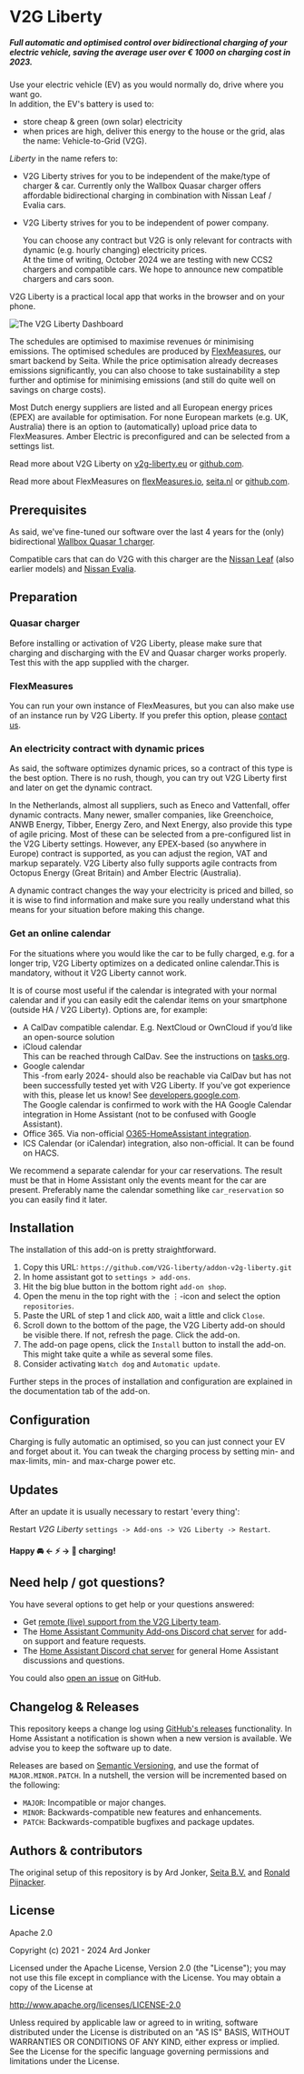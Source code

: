 # V2G&nbsp;Liberty

##### Full automatic and optimised control over bidirectional charging of your electric vehicle, saving the average user over *€ 1000* on charging cost in 2023.

Use your electric vehicle (EV) as you would normally do, drive where you want go.<br>
In addition, the EV's battery is used to:
- store cheap & green (own solar) electricity
- when prices are high, deliver this energy to the house or the grid, alas the name: Vehicle-to-Grid (V2G).


*Liberty* in the name refers to:
- V2G&nbsp;Liberty strives for you to be independent of the make/type of charger & car.
  <span class="sub-text">Currently only the Wallbox Quasar charger offers affordable bidirectional charging
  in combination with Nissan Leaf / Evalia cars.</span>
- V2G&nbsp;Liberty strives for you to be independent of power company.
 
  <span class="sub-text">You can choose any contract but V2G is only relevant for contracts with dynamic 
  (e.g. hourly changing) electricity prices.<br/>
  At the time of writing, October 2024 we are testing with new CCS2 chargers and compatible cars. 
  We hope to announce new compatible chargers and cars soon.</span>
 
V2G&nbsp;Liberty is a practical local app that works in the browser and on your phone.

![The V2G&nbsp;Liberty Dashboard](https://v2g-liberty.eu/wp-content/uploads/2024/12/ui_v0_4_3.png)

The schedules are optimised to maximise revenues ór minimising emissions. The optimised schedules
are produced by [FlexMeasures](https://flexmeasures.io/), our smart backend by Seita. While the price optimisation already 
decreases emissions significantly, you can also choose to take sustainability a step further and optimise for minimising emissions (and still do quite well on savings on charge costs).

Most Dutch energy suppliers are listed and all 
European energy prices (EPEX) are available for optimisation. For none European markets (e.g. UK, Australia) 
there is an option to (automatically) upload price data to FlexMeasures. Amber Electric is preconfigured and can be selected
from a settings list.

Read more about V2G&nbsp;Liberty on [v2g-liberty.eu](https://v2g-liberty.eu/) or [github.com](https://github.com/V2G-liberty/addon-v2g-liberty).

Read more about FlexMeasures on [flexMeasures.io](https://flexmeasures.io/), [seita.nl](https://seita.nl) or [github.com](https://github.com/FlexMeasures/flexmeasures).


## Prerequisites
 
As said, we've fine-tuned our software over the last 4 years for the (only) bidirectional [Wallbox Quasar 1 charger](https://wallbox.com/en_uk/quasar-dc-charger).

Compatible cars that can do V2G with this charger are the [Nissan Leaf](https://ev-database.org/car/1657/Nissan-Leaf-eplus) (also earlier models) and [Nissan Evalia](https://ev-database.org/car/1117/Nissan-e-NV200-Evalia).


## Preparation

### Quasar charger

Before installing or activation of V2G Liberty, please make sure that charging and discharging with the EV and Quasar charger works properly.
Test this with the app supplied with the charger.


### FlexMeasures

You can run your own instance of FlexMeasures, but you can also make use of an instance run by V2G Liberty.
If you prefer this option, please [contact us](https://v2g-liberty.eu).


### An electricity contract with dynamic prices

As said, the software optimizes dynamic prices, so a contract of this type is the best option.
There is no rush, though, you can try out V2G Liberty first and later on get the dynamic contract.

In the Netherlands, almost all suppliers, such as Eneco and Vattenfall, offer dynamic contracts. Many newer, smaller companies, like Greenchoice, ANWB Energy, Tibber, Energy Zero, and Next Energy, also provide this type of agile pricing. Most of these can be selected from a pre-configured list in the V2G Liberty settings. However, any EPEX-based (so anywhere in Europe) contract is supported, as you can adjust the region, VAT and markup separately. V2G Liberty also fully supports agile contracts from Octopus Energy (Great Britain) and Amber Electric (Australia).

A dynamic contract changes the way your electricity is priced and billed, so it is wise to find information and make sure you really understand what this means for your situation before making this change.


### Get an online calendar

For the situations where you would like the car to be fully charged, e.g. for a longer trip, V2G Liberty optimizes on a 
dedicated online calendar.This is mandatory, without it V2G Liberty cannot work.

It is of course most useful if the calendar is integrated with your normal calendar and if you can easily edit the calendar items on your smartphone (outside HA / V2G Liberty).
Options are, for example:
- A CalDav compatible calendar. E.g. NextCloud or OwnCloud if you’d like an open-source solution
- iCloud calendar<br>
  This can be reached through CalDav. See the instructions on [tasks.org](https://tasks.org/docs/caldav_icloud.html{:target="_blank"}).
- Google calendar<br>
  This -from early 2024- should also be reachable via CalDav but has not been successfully tested yet with V2G Liberty. If you've got experience with this, please let us know! See [developers.google.com](https://developers.google.com/calendar/caldav/v2/guide).<br>
  The Google calendar is confirmed to work with the HA Google Calendar integration in Home Assistant (not to be confused with Google Assistant).
- Office 365. Via non-official [O365-HomeAssistant integration](https://github.com/RogerSelwyn/O365-HomeAssistant).
- ICS Calendar (or iCalendar) integration, also non-official. It can be found on HACS.

We recommend a separate calendar for your car reservations. The result must be that in Home Assistant only the events meant for the car are present.
Preferably name the calendar something like `car_reservation` so you can easily find it later.


## Installation

The installation of this add-on is pretty straightforward.

1. Copy this URL: `https://github.com/V2G-liberty/addon-v2g-liberty.git`
2. In home assistant got to `settings > add-ons`.
3. Hit the big blue button in the bottom right `add-on shop`.
4. Open the menu in the top right with the ⋮-icon and select the option `repositories`.
5. Paste the URL of step 1 and click `ADD`, wait a little and click `Close`.
6. Scroll down to the bottom of the page, the V2G&nbsp;Liberty add-on should be visible there.
   If not, refresh the page. Click the add-on.
7. The add-on page opens, click the `Install` button to install the add-on. This might take 
   quite a while as several some files.
8. Consider activating `Watch dog` and `Automatic update`.

Further steps in the proces of installation and configuration are explained in the documentation tab of the add-on.


## Configuration

Charging is fully automatic an optimised, so you can just connect your EV and forget about it.
You can tweak the charging process by setting min- and max-limits, min- and max-charge power etc.


## Updates

After an update it is usually necessary to restart 'every thing':

Restart *V2G&nbsp;Liberty* `settings -> Add-ons -> V2G Liberty -> Restart`.


#### Happy 🚘 ← ⚡ → 🏡 charging!


## Need help / got questions?

You have several options to get help or your questions answered:

- Get [remote (live) support from the V2G Liberty team](v2g-liberty/docs/remote_support.md).
- The [Home Assistant Community Add-ons Discord chat server][discord] for add-on
  support and feature requests.
- The [Home Assistant Discord chat server][discord-ha] for general Home
  Assistant discussions and questions.

You could also [open an issue][issue] on GitHub.


## Changelog & Releases

This repository keeps a change log using [GitHub's releases][releases]
functionality. In Home Assistant a notification is shown when a new version is available.
We advise you to keep the software up to date.

Releases are based on [Semantic Versioning][semver], and use the format
of `MAJOR.MINOR.PATCH`. In a nutshell, the version will be incremented
based on the following:

- `MAJOR`: Incompatible or major changes.
- `MINOR`: Backwards-compatible new features and enhancements.
- `PATCH`: Backwards-compatible bugfixes and package updates.


## Authors & contributors

The original setup of this repository is by Ard Jonker, [Seita B.V.](https://github.com/seitabv) and 
[Ronald Pijnacker](https://github.com/rhpijnacker).


## License

Apache 2.0

Copyright (c) 2021 - 2024 Ard Jonker

Licensed under the Apache License, Version 2.0 (the "License");
you may not use this file except in compliance with the License.
You may obtain a copy of the License at

   http://www.apache.org/licenses/LICENSE-2.0

Unless required by applicable law or agreed to in writing, software
distributed under the License is distributed on an "AS IS" BASIS,
WITHOUT WARRANTIES OR CONDITIONS OF ANY KIND, either express or implied.
See the License for the specific language governing permissions and
limitations under the License.


[addon-badge]: https://my.home-assistant.io/badges/supervisor_addon.svg
[alpine-packages]: https://pkgs.alpinelinux.org/packages
[v2g-liberty]: https://v2g-liberty.eu
[discord-ha]: https://discord.gg/c5DvZ4e
[discord]: https://discord.me/hassioaddons
[issue]: https://github.com/V2G-liberty/addon-v2g-liberty/issues
[python-packages]: https://pypi.org/
[releases]: https://github.com/V2G-liberty/addon-v2g-liberty/releases
[semver]: http://semver.org/spec/v2.0.0.htm


<!--
<style>
  body {
    max-width: 50em;
    margin: 4em;
  }
  .sub-text {
     font-size: 90%;
     color: #797979;
  }
</style>
-->
